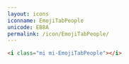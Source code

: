 ```yaml
---
layout: icons
iconname: EmojiTabPeople
unicode: EB8A
permalink: /icon/EmojiTabPeople/
---
```


``` html
<i class="mi mi-EmojiTabPeople"></i>
```
